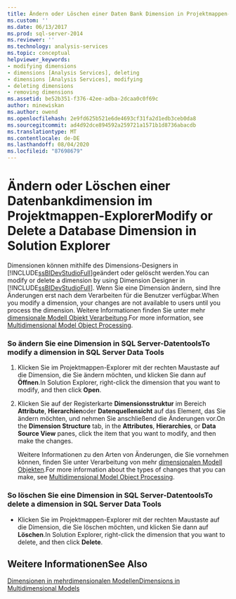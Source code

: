 ```yaml
---
title: Ändern oder Löschen einer Daten Bank Dimension in Projektmappen-Explorer | Microsoft-Dokumentation
ms.custom: ''
ms.date: 06/13/2017
ms.prod: sql-server-2014
ms.reviewer: ''
ms.technology: analysis-services
ms.topic: conceptual
helpviewer_keywords:
- modifying dimensions
- dimensions [Analysis Services], deleting
- dimensions [Analysis Services], modifying
- deleting dimensions
- removing dimensions
ms.assetid: be52b351-f376-42ee-adba-2dcaa0c0f69c
author: minewiskan
ms.author: owend
ms.openlocfilehash: 2e9fd625b521e6de4693cf31fa2d1edb3ceb0da8
ms.sourcegitcommit: ad4d92dce894592a259721a1571b1d8736abacdb
ms.translationtype: MT
ms.contentlocale: de-DE
ms.lasthandoff: 08/04/2020
ms.locfileid: "87698679"
---
```

# <a name="modify-or-delete-a-database-dimension-in-solution-explorer"></a><span data-ttu-id="7206f-102">Ändern oder Löschen einer Datenbankdimension im Projektmappen-Explorer</span><span class="sxs-lookup"><span data-stu-id="7206f-102">Modify or Delete a Database Dimension in Solution Explorer</span></span>
  <span data-ttu-id="7206f-103">Dimensionen können mithilfe des Dimensions-Designers in [!INCLUDE[ssBIDevStudioFull](../../includes/ssbidevstudiofull-md.md)]geändert oder gelöscht werden.</span><span class="sxs-lookup"><span data-stu-id="7206f-103">You can modify or delete a dimension by using Dimension Designer in [!INCLUDE[ssBIDevStudioFull](../../includes/ssbidevstudiofull-md.md)].</span></span> <span data-ttu-id="7206f-104">Wenn Sie eine Dimension ändern, sind Ihre Änderungen erst nach dem Verarbeiten für die Benutzer verfügbar.</span><span class="sxs-lookup"><span data-stu-id="7206f-104">When you modify a dimension, your changes are not available to users until you process the dimension.</span></span> <span data-ttu-id="7206f-105">Weitere Informationen finden Sie unter mehr [dimensionale Modell Objekt Verarbeitung](processing-a-multidimensional-model-analysis-services.md).</span><span class="sxs-lookup"><span data-stu-id="7206f-105">For more information, see [Multidimensional Model Object Processing](processing-a-multidimensional-model-analysis-services.md).</span></span>  
  
### <a name="to-modify-a-dimension-in-sql-server-data-tools"></a><span data-ttu-id="7206f-106">So ändern Sie eine Dimension in SQL Server-Datentools</span><span class="sxs-lookup"><span data-stu-id="7206f-106">To modify a dimension in SQL Server Data Tools</span></span>  
  
1.  <span data-ttu-id="7206f-107">Klicken Sie im Projektmappen-Explorer mit der rechten Maustaste auf die Dimension, die Sie ändern möchten, und klicken Sie dann auf **Öffnen**.</span><span class="sxs-lookup"><span data-stu-id="7206f-107">In Solution Explorer, right-click the dimension that you want to modify, and then click **Open**.</span></span>  
  
2.  <span data-ttu-id="7206f-108">Klicken Sie auf der Registerkarte **Dimensionsstruktur** im Bereich **Attribute**, **Hierarchien**oder **Datenquellensicht** auf das Element, das Sie ändern möchten, und nehmen Sie anschließend die Änderungen vor.</span><span class="sxs-lookup"><span data-stu-id="7206f-108">On the **Dimension Structure** tab, in the **Attributes**, **Hierarchies**, or **Data Source View** panes, click the item that you want to modify, and then make the changes.</span></span>  
  
     <span data-ttu-id="7206f-109">Weitere Informationen zu den Arten von Änderungen, die Sie vornehmen können, finden Sie unter Verarbeitung von mehr [dimensionalen Modell Objekten](processing-a-multidimensional-model-analysis-services.md).</span><span class="sxs-lookup"><span data-stu-id="7206f-109">For more information about the types of changes that you can make, see [Multidimensional Model Object Processing](processing-a-multidimensional-model-analysis-services.md).</span></span>  
  
### <a name="to-delete-a-dimension-in-sql-server-data-tools"></a><span data-ttu-id="7206f-110">So löschen Sie eine Dimension in SQL Server-Datentools</span><span class="sxs-lookup"><span data-stu-id="7206f-110">To delete a dimension in SQL Server Data Tools</span></span>  
  
-   <span data-ttu-id="7206f-111">Klicken Sie im Projektmappen-Explorer mit der rechten Maustaste auf die Dimension, die Sie löschen möchten, und klicken Sie dann auf **Löschen**.</span><span class="sxs-lookup"><span data-stu-id="7206f-111">In Solution Explorer, right-click the dimension that you want to delete, and then click **Delete**.</span></span>  
  
## <a name="see-also"></a><span data-ttu-id="7206f-112">Weitere Informationen</span><span class="sxs-lookup"><span data-stu-id="7206f-112">See Also</span></span>  
 [<span data-ttu-id="7206f-113">Dimensionen in mehrdimensionalen Modellen</span><span class="sxs-lookup"><span data-stu-id="7206f-113">Dimensions in Multidimensional Models</span></span>](dimensions-in-multidimensional-models.md)  
  
  
